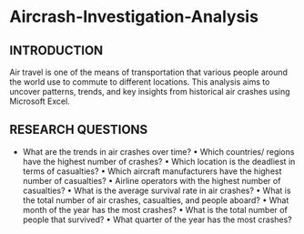 # Aircrash-Investigation-Analysis

## INTRODUCTION
Air travel is one of the means of transportation that various people around the world use to commute to different locations. This analysis aims to uncover patterns, trends, and key insights from historical air crashes using Microsoft Excel.

## RESEARCH QUESTIONS
*	What are the trends in air crashes over time?
•	Which countries/ regions have the highest number of crashes?
•	Which location is the deadliest in terms of casualties?
•	Which aircraft manufacturers have the highest number of casualties?
•	Airline operators with the highest number of casualties?
•	What is the average survival rate in air crashes?
•	What is the total number of air crashes, casualties, and people aboard?
•	What month of the year has the most crashes?
•	What is the total number of people that survived?
•	What quarter of the year has the most crashes?


